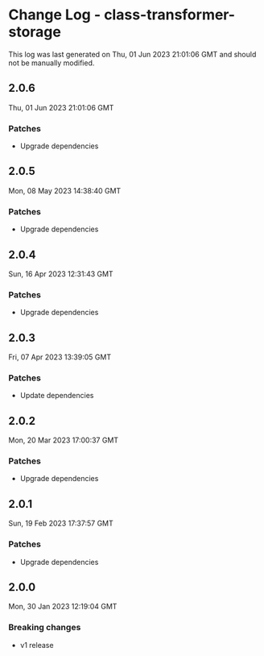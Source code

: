 # Change Log - class-transformer-storage

This log was last generated on Thu, 01 Jun 2023 21:01:06 GMT and should not be manually modified.

## 2.0.6

Thu, 01 Jun 2023 21:01:06 GMT

### Patches

- Upgrade dependencies

## 2.0.5

Mon, 08 May 2023 14:38:40 GMT

### Patches

- Upgrade dependencies

## 2.0.4

Sun, 16 Apr 2023 12:31:43 GMT

### Patches

- Upgrade dependencies

## 2.0.3

Fri, 07 Apr 2023 13:39:05 GMT

### Patches

- Update dependencies

## 2.0.2

Mon, 20 Mar 2023 17:00:37 GMT

### Patches

- Upgrade dependencies

## 2.0.1

Sun, 19 Feb 2023 17:37:57 GMT

### Patches

- Upgrade dependencies

## 2.0.0

Mon, 30 Jan 2023 12:19:04 GMT

### Breaking changes

- v1 release
